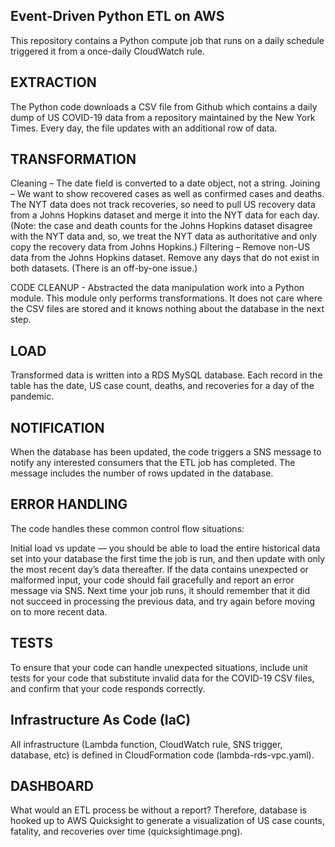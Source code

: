 Event-Driven Python ETL on AWS
------------------------------

This repository contains a Python compute job that runs on a daily schedule triggered it from a once-daily CloudWatch rule.

EXTRACTION
----------
The Python code downloads a CSV file from Github which contains a daily dump of US COVID-19 data from a repository maintained by the New York Times. Every day, the file updates with an additional row of data.

TRANSFORMATION
--------------
Cleaning – The date field is converted to a date object, not a string.
Joining – We want to show recovered cases as well as confirmed cases and deaths. The NYT data does not track recoveries, so need to pull US recovery data from a Johns Hopkins dataset and merge it into the NYT data for each day. (Note: the case and death counts for the Johns Hopkins dataset disagree with the NYT data and, so, we treat the NYT data as authoritative and only copy the recovery data from Johns Hopkins.)
Filtering – Remove non-US data from the Johns Hopkins dataset. Remove any days that do not exist in both datasets. (There is an off-by-one issue.)

CODE CLEANUP - Abstracted the data manipulation work into a Python module. This module only performs transformations. It does not care where the CSV files are stored and it knows nothing about the database in the next step.

LOAD
----
Transformed data is written into a RDS MySQL database.  Each record in the table has the date, US case count, deaths, and recoveries for a day of the pandemic.

NOTIFICATION
------------
When the database has been updated, the code triggers a SNS message to notify any interested consumers that the ETL job has completed. The message includes the number of rows updated in the database.

ERROR HANDLING
--------------
The code handles these common control flow situations:

Initial load vs update — you should be able to load the entire historical data set into your database the first time the job is run, and then update with only the most recent day’s data thereafter.
If the data contains unexpected or malformed input, your code should fail gracefully and report an error message via SNS. Next time your job runs, it should remember that it did not succeed in processing the previous data, and try again before moving on to more recent data.

TESTS
-----
To ensure that your code can handle unexpected situations, include unit tests for your code that substitute invalid data for the COVID-19 CSV files, and confirm that your code responds correctly.

Infrastructure As Code (IaC)
----------------------------
All infrastructure (Lambda function, CloudWatch rule, SNS trigger, database, etc) is defined in CloudFormation code (lambda-rds-vpc.yaml).

DASHBOARD
---------
What would an ETL process be without a report? Therefore, database is hooked up to AWS Quicksight to generate a visualization of US case counts, fatality, and recoveries over time (quicksightimage.png).
